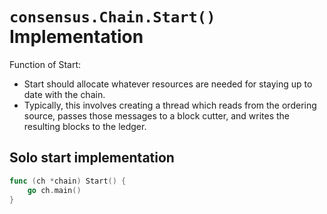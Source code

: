 # `consensus.Chain.Start()` Implementation
Function of Start: 
- Start should allocate whatever resources are needed for staying up to date with the chain.
- Typically, this involves creating a thread which reads from the ordering source, passes those
messages to a block cutter, and writes the resulting blocks to the ledger.


## Solo start implementation
```go
func (ch *chain) Start() {
	go ch.main()
}
```

